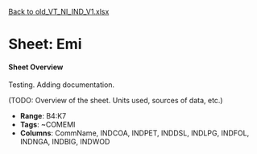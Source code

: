 [Back to old_VT_NI_IND_V1.xlsx](README.md)

# Sheet: Emi

#### Sheet Overview

Testing. Adding documentation.

(TODO: Overview of the sheet. Units used, sources of data, etc.)

- **Range**: B4:K7
- **Tags**: ~COMEMI
- **Columns**: CommName, INDCOA, INDPET, INDDSL, INDLPG, INDFOL, INDNGA, INDBIG, INDWOD

